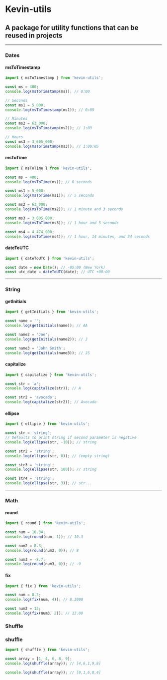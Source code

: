 # Kevin-utils

## A package for utility functions that can be reused in projects

---

### Dates

#### msToTimestamp

```ts
import { msToTimestamp } from 'kevin-utils';

const ms = 400;
console.log(msToTimstamp(ms)); // 0:00

// Seconds
const ms1 = 5_000;
console.log(msToTimestamp(ms1)); // 0:05

// Minutes
const ms2 = 63_000;
console.log(msToTimstamp(ms2)); // 1:03

// Hours
const ms3 = 3_605_000;
console.log(msToTimstamp(ms3)); // 1:00:05
```

#### msToTime

```ts
import { msToTime } from 'kevin-utils';

const ms = 400;
console.log(msToTime(ms)); // 0 seconds

const ms1 = 5_000;
console.log(msToTime(ms1)); // 5 seconds

const ms2 = 63_000;
console.log(msToTime(ms2)); // 1 minute and 3 seconds

const ms3 = 3_605_000;
console.log(msToTime(ms3)); // 1 hour and 5 seconds

const ms4 = 4_474_000;
console.log(msToTime(ms4)); // 1 hour, 14 minutes, and 34 seconds
```

#### dateToUTC

```ts
import { dateToUTC } from 'kevin-utils';

const date = new Date(); // -05:00 (New York)
const utc_date = dateToUTC(date); // UTC +00:00
```

---

### String

#### getInitials

```ts
import { getInitials } from 'kevin-utils';

const name = '';
console.log(getInitials(name)); // AA

const name2 = 'Joe';
console.log(getInitials(name2)); // J

const name3 = 'John Smith';
console.log(getInitials(name3)); // JS
```

#### capitalize

```ts
import { capitalize } from 'kevin-utils';

const str = 'a';
console.log(capitalize(str)); // A

const str2 = 'avocado';
console.log(capitalize(str2)); // Avocado
```

#### ellipse

```ts
import { ellipse } from 'kevin-utils';

const str = 'string';
// Defaults to print string if second parameter is negative
console.log(ellipse(str, -10)); // string

const str2 = 'string';
console.log(ellipse(str, 0)); // (empty string)

const str3 = 'string';
console.log(ellipse(str, 100)); // string

const str4 = 'string';
console.log(ellipse(str, 3)); // str...
```

---

### Math

#### round

```ts
import { round } from 'kevin-utils';

const num = 10.34;
console.log(round(num, 1)); // 10.3

const num2 = 8.3;
console.log(round(num2, 0)); // 8

const num3 = -8.7;
console.log(round(num3, 0)); // -9
```

#### fix

```ts
import { fix } from 'kevin-utils';

const num = 8.3;
console.log(fix(num, 4)); // 8.3000

const num2 = 13;
console.log(fix(num3, 2)); // 13.00
```

### Shuffle

### shuffle

```ts
import { shuffle } from 'kevin-utils';

const array = [1, 4, 6, 8, 9];
console.log(shuffle(array)); // [4,6,1,9,8]

console.log(shuffle(array)); // [9,1,6,8,4]
```
